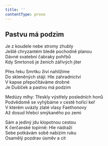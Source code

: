 ```yaml
---
title: ''
contentType: prose
---
```


## Pastvu má podzim

Je z koudele nebe stromy zhubly  
Ještě chryzantém bledé pochodně planou  
Dávné svatební čabraky pohřbů  
Kdy Smrtonoš je ženich zářivých jiter

Přes řeku Smrtku živí nahlížíme  
Do skleněných stájí: Hle zahradnictví  
V kapse přepočítáváme drobné  
Je Dušiček a pastvu má podzim

Medúzy mlhy: Třeskly výstřely posledních honů  
Podvědomě se vyhýbáme v cestě hořící keř  
V kterém uvázly zlaté vlasy Faethonovy  
Až dosud hřebci smýkaného po zemi

Sám a jediný jdu klopotnou cestou  
K čerčanské topírně: Hle nádraží  
Sebe potkávám sobě nabízím ruku  
Osamělý pozdrav úsměv a cit

